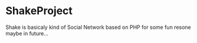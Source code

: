# ShakeProject
Shake is basicaly kind of Social Network based on PHP for some fun resone maybe in future...
